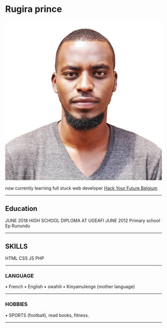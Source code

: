 # Rugira prince

![rugiraprince](/img/rugiraprince.jpeg)

now currently learning full stuck web developer
[Hack Your Future Belgium](https://github.com/HackYourFutureBelgium)

---

## Education

JUNE 2018 HIGH SCHOOL DIPLOMA AT UGEAFI JUNE 2012 Primary school Ep Runundu

---

## SKILLS

HTML CSS JS PHP

---

### LANGUAGE

• French • English • swahili • Kinyamulenge (mother language)

---

### HOBBIES

• SPORTS (football), read books, fitness.

---
